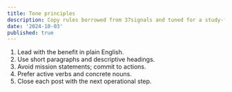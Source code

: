 ```yaml
---
title: Tone principles
description: Copy rules borrowed from 37signals and tuned for a study-first audience.
date: '2024-10-03'
published: true
---
```

1. Lead with the benefit in plain English.
2. Use short paragraphs and descriptive headings.
3. Avoid mission statements; commit to actions.
4. Prefer active verbs and concrete nouns.
5. Close each post with the next operational step.
